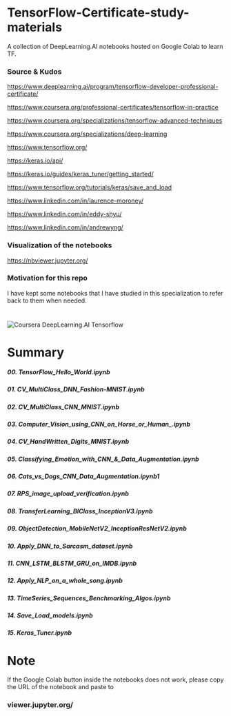 # TensorFlow-Certificate-study-materials
A collection of DeepLearning.AI notebooks hosted on Google Colab to learn TF.  

### Source & Kudos

https://www.deeplearning.ai/program/tensorflow-developer-professional-certificate/

https://www.coursera.org/professional-certificates/tensorflow-in-practice

https://www.coursera.org/specializations/tensorflow-advanced-techniques

https://www.coursera.org/specializations/deep-learning

https://www.tensorflow.org/

https://keras.io/api/

https://keras.io/guides/keras_tuner/getting_started/

https://www.tensorflow.org/tutorials/keras/save_and_load

https://www.linkedin.com/in/laurence-moroney/

https://www.linkedin.com/in/eddy-shyu/

https://www.linkedin.com/in/andrewyng/

### Visualization of the notebooks
https://nbviewer.jupyter.org/

### Motivation for this repo
I have kept some notebooks that I have studied in this specialization to refer back to them when needed. 

#
![Coursera DeepLearning.AI Tensorflow](https://i.imgur.com/rmThNgm.png)

# Summary
##### 00. TensorFlow_Hello_World.ipynb
##### 01. CV_MultiClass_DNN_Fashion-MNIST.ipynb
##### 02. CV_MultiClass_CNN_MNIST.ipynb
##### 03. Computer_Vision_using_CNN_on_Horse_or_Human_.ipynb
##### 04. CV_HandWritten_Digits_MNIST.ipynb
##### 05. Classifying_Emotion_with_CNN_&_Data_Augmentation.ipynb
##### 06. Cats_vs_Dogs_CNN_Data_Augmentation.ipynb1
##### 07. RPS_image_upload_verification.ipynb
##### 08. TransferLearning_BIClass_InceptionV3.ipynb
##### 09. ObjectDetection_MobileNetV2_InceptionResNetV2.ipynb
##### 10. Apply_DNN_to_Sarcasm_dataset.ipynb
##### 11. CNN_LSTM_BLSTM_GRU_on_IMDB.ipynb
##### 12. Apply_NLP_on_a_whole_song.ipynb
##### 13. TimeSeries_Sequences_Benchmarking_Algos.ipynb
##### 14. Save_Load_models.ipynb
##### 15. Keras_Tuner.ipynb

# Note
If the Google Colab button inside the notebooks does not work, please copy the URL of the notebook and paste to 
### viewer.jupyter.org/
